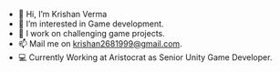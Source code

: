 - 👋 Hi, I’m Krishan Verma
- 👀 I’m interested in Game development.
- 💞️ I work on challenging game projects.
- 📫 Mail me on krishan2681999@gmail.com.
- 💻 Currently Working at Aristocrat as Senior Unity Game Developer.

<!---
Krishan-verma/Krishan-verma is a ✨ special ✨ repository because its `README.md` (this file) appears on your GitHub profile.
You can click the Preview link to take a look at your changes.
--->
